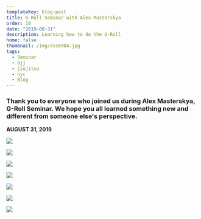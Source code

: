 ```yaml
---
templateKey: blog-post
title: G-Roll Seminar with Alex Masterskya
order: 10
date: "2019-08-31"
description: Learning how to do the G-Roll
home: false
thumbnail: /img/dsc6904.jpg
tags:
  - Seminar
  - bjj
  - jiujitsu
  - nyc
  - Blog
---
```


### Thank you to everyone who joined us during Alex Masterskya, G-Roll Seminar. We hope you all learned something new and different from someone else's perspective.

**AUGUST 31, 2019**

![](/img/dsc6897.jpg)

![](/img/dsc6898.jpg)

![](/img/dsc6899.jpg)

![](/img/dsc6902.jpg)

![](/img/dsc6901.jpg)

![](/img/dsc6900.jpg)

![](/img/dsc6904.jpg)

